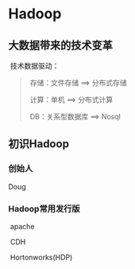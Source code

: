 # Hadoop

## 大数据带来的技术变革

​	技术数据驱动：

> ​	存储：文件存储 ==> 分布式存储
>
> ​	计算：单机 ==> 分布式计算
>
> ​	DB：关系型数据库 ==> Nosql

## 初识Hadoop

### 创始人

Doug 

### Hadoop常用发行版

​	apache

​	CDH

​	Hortonworks(HDP)
